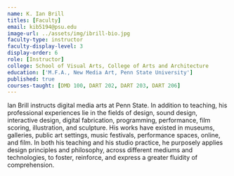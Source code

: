 ```yaml
---
name: K. Ian Brill
titles: [Faculty]
email: kib5194@psu.edu
image-url: ../assets/img/ibrill-bio.jpg
faculty-type: instructor
faculty-display-level: 3
display-order: 6
role: [Instructor]
college: School of Visual Arts, College of Arts and Architecture	
education: ['M.F.A., New Media Art, Penn State University']
published: true
courses-taught: [DMD 100, DART 202, DART 203, DART 206]
---
```

Ian Brill instructs digital media arts at Penn State. In addition to teaching, his professional experiences lie in the fields of design, sound design, interactive design, digital fabrication, programming, performance, film scoring, illustration, and sculpture. His works have existed in museums, galleries, public art settings, music festivals, performance spaces, online, and film. In both his teaching and his studio practice, he purposely applies design principles and philosophy, across different mediums and technologies, to foster, reinforce, and express a greater fluidity of comprehension.